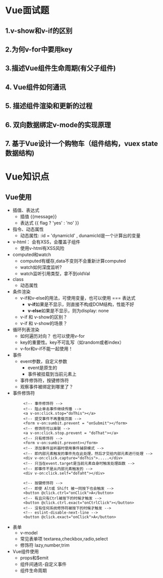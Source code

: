 # Vue面试题
## 1.v-show和v-if的区别
## 2.为何v-for中要用key
## 3.描述Vue组件生命周期(有父子组件)
## 4. Vue组件如何通讯
## 5. 描述组件渲染和更新的过程
## 6. 双向数据绑定v-mode的实现原理
## 7. 基于Vue设计一个购物车（组件结构，vuex state数据结构)

# Vue知识点
## Vue使用
- 插值、表达式
  - 插值 {{message}}
  - 表达式 {{ flag ? 'yes' : 'no' }}
- 指令、动态属性
  - 动态属性: :id = 'dynamicId' , dunamicId是一个计算出的变量
- v-html： 会有XSS，会覆盖子组件
  - 使用v-html有XSS风险
- computed和watch
  - computed有缓存,data不变则不会重新计算computed
  - watch如何深度监听?
  - watch监听引用类型，拿不到oldVal
- class
  - 动态属性
- 条件渲染
  - v-if和v-else的用法，可使用变量，也可以使用 === 表达式
    - **v-if**如果是不显示，则直接不构成DOM结构，性能不好
    - **v-else**如果是不显示，则为display: none
  - v-if 和 v-show的区别？
  - v-if 和 v-show的场景？
- 循环列表渲染
  - 如何遍历对向？ 也可以使用v-for
  - key的重要性。key不可乱写（如random或者index）
  - v-for和v-if不能一起使用！
- 事件
  - event参数，自定义参数
    - event是原生的
    - 事件被挂载到当前元素上
  - 事件修饰符，按键修饰符
  - 观察事件被绑定到哪里了？
- 事件修饰符
```Vue
        <!-- 事件修饰符 -->
        <!-- 阻止单击事件继续传播 -->
        <a v-on:click.stop="doThis"></a>
        <!-- 提交事件不再重载页面 -->
        <form v-on:sumbit.prevent = "onSubmit"></form>
        <!-- 修饰符可以串联 -->
        <a v-on:click.stop.prevent = "doThat"></a>
        <!-- 只有修饰符 -->
        <form v-on:sumbit.prevent></form>
        <!-- 添加事件监听器时使用事件捕获模式 -->
        <!-- 即内部元素触发的事件先在此处理，然后才交给内部元素进行处理 -->
        <div v-on:click.capture="doThis">.....</div>
        <!-- 只当在event.target是当前元素自身时触发处理函数 -->
        <!-- 即事件不是从内部元素触发的 -->
        <div v-on:click.self="doTaht"></div>

        <!-- 按键修饰符 -->
        <!-- 即使 Alt或 Shift 被一同按下也会触发 -->
        <button @click.ctrl="onClick">A</button>
        <!-- 有且只有Ctrl被按下的时候才触发 -->
        <button @click.ctrl.exact="onCtrlClick"></button>
        <!-- 没有任何系统修饰符被按下的时候才触发 -->
        <!-- eslint-disable-next-line -->
        <button @click.exact="onClick">A</button>
```
- 表单
  - v-model
  - 常见表单项 textarea,checkbox,radio,select
  - 修饰符 lazy,number,trim
- Vue组件使用
  - props和$emit
  - 组件间通讯-自定义事件
  - 组件生命周期